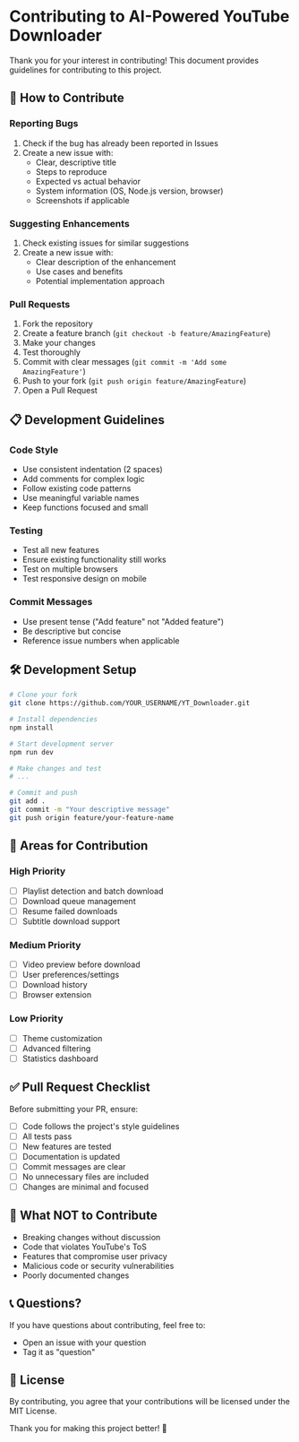 # Contributing to AI-Powered YouTube Downloader

Thank you for your interest in contributing! This document provides guidelines for contributing to this project.

## 🤝 How to Contribute

### Reporting Bugs
1. Check if the bug has already been reported in Issues
2. Create a new issue with:
   - Clear, descriptive title
   - Steps to reproduce
   - Expected vs actual behavior
   - System information (OS, Node.js version, browser)
   - Screenshots if applicable

### Suggesting Enhancements
1. Check existing issues for similar suggestions
2. Create a new issue with:
   - Clear description of the enhancement
   - Use cases and benefits
   - Potential implementation approach

### Pull Requests
1. Fork the repository
2. Create a feature branch (`git checkout -b feature/AmazingFeature`)
3. Make your changes
4. Test thoroughly
5. Commit with clear messages (`git commit -m 'Add some AmazingFeature'`)
6. Push to your fork (`git push origin feature/AmazingFeature`)
7. Open a Pull Request

## 📋 Development Guidelines

### Code Style
- Use consistent indentation (2 spaces)
- Add comments for complex logic
- Follow existing code patterns
- Use meaningful variable names
- Keep functions focused and small

### Testing
- Test all new features
- Ensure existing functionality still works
- Test on multiple browsers
- Test responsive design on mobile

### Commit Messages
- Use present tense ("Add feature" not "Added feature")
- Be descriptive but concise
- Reference issue numbers when applicable

## 🛠️ Development Setup

```bash
# Clone your fork
git clone https://github.com/YOUR_USERNAME/YT_Downloader.git

# Install dependencies
npm install

# Start development server
npm run dev

# Make changes and test
# ...

# Commit and push
git add .
git commit -m "Your descriptive message"
git push origin feature/your-feature-name
```

## 🎯 Areas for Contribution

### High Priority
- [ ] Playlist detection and batch download
- [ ] Download queue management
- [ ] Resume failed downloads
- [ ] Subtitle download support

### Medium Priority
- [ ] Video preview before download
- [ ] User preferences/settings
- [ ] Download history
- [ ] Browser extension

### Low Priority
- [ ] Theme customization
- [ ] Advanced filtering
- [ ] Statistics dashboard

## ✅ Pull Request Checklist

Before submitting your PR, ensure:
- [ ] Code follows the project's style guidelines
- [ ] All tests pass
- [ ] New features are tested
- [ ] Documentation is updated
- [ ] Commit messages are clear
- [ ] No unnecessary files are included
- [ ] Changes are minimal and focused

## 🚫 What NOT to Contribute

- Breaking changes without discussion
- Code that violates YouTube's ToS
- Features that compromise user privacy
- Malicious code or security vulnerabilities
- Poorly documented changes

## 📞 Questions?

If you have questions about contributing, feel free to:
- Open an issue with your question
- Tag it as "question"

## 📜 License

By contributing, you agree that your contributions will be licensed under the MIT License.

Thank you for making this project better! 🚀
